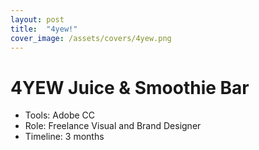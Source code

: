 ```yaml
---
layout: post
title:  "4yew!"
cover_image: /assets/covers/4yew.png
---
```


# 4YEW Juice & Smoothie Bar

- Tools: Adobe CC
- Role: Freelance Visual and Brand Designer
- Timeline: 3 months